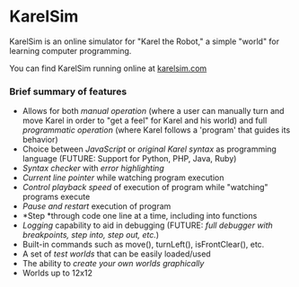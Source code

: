 KarelSim
========

KarelSim is an online simulator for "Karel the Robot," a simple "world"
for learning computer programming.

You can find KarelSim running online at [karelsim.com](http://www.karelsim.com)

### Brief summary of features

- Allows for both *manual operation* (where a user can manually turn and move Karel
  in order to "get a feel" for Karel and his world) and full
  *programmatic operation* (where Karel follows a 'program' that guides its behavior)
- Choice between *JavaScript* or *original Karel syntax* as programming language
  (FUTURE: Support for Python, PHP, Java, Ruby)
- *Syntax checker* with *error highlighting*
- *Current line pointer* while watching program execution
- *Control playback speed* of execution of program while "watching" programs execute
- *Pause and restart* execution of program
- *Step *through code one line at a time, including into functions
- *Logging* capability to aid in debugging
  (FUTURE: *full debugger with breakpoints, step into, step out, etc.*)
- Built-in commands such as move(), turnLeft(), isFrontClear(), etc.
- A set of *test worlds* that can be easily loaded/used
- The ability to *create your own worlds graphically*
- Worlds up to 12x12
